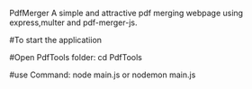 PdfMerger
A simple and attractive pdf merging webpage using express,multer and pdf-merger-js.

#To start the applicatiion

#Open PdfTools folder:
cd PdfTools

#use Command: 
node main.js or nodemon main.js

